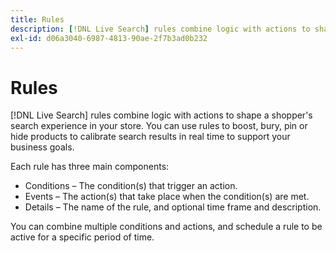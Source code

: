 ```yaml
---
title: Rules
description: [!DNL Live Search] rules combine logic with actions to shape the shopping experience.
exl-id: d06a3040-6987-4813-90ae-2f7b3ad0b232
---
```

# Rules

[!DNL Live Search] rules combine logic with actions to shape a shopper's search experience in your store. You can use rules to boost, bury, pin or hide products to calibrate search results in real time to support your business goals.

Each rule has three main components:

* Conditions – The condition(s) that trigger an action.
* Events – The action(s) that take place when the condition(s) are met.
* Details – The name of the rule, and optional time frame and description.

You can combine multiple conditions and actions, and schedule a rule to be active for a specific period of time.
